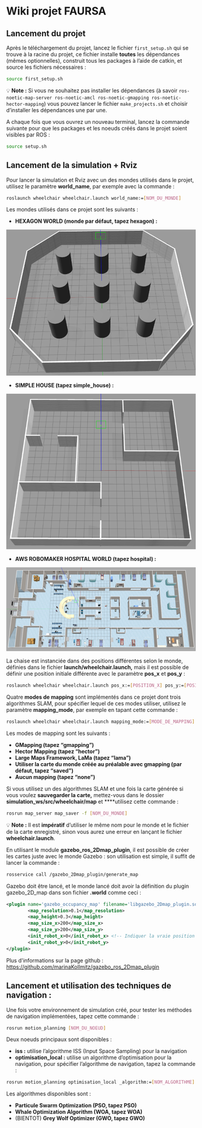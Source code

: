 # Wiki projet FAURSA

## Lancement du projet

Après le téléchargement du projet, lancez le fichier `first_setup.sh` qui se trouve à la racine du projet, ce fichier installe **toutes** les dépendances (mêmes optionnelles), construit tous les packages à l’aide de catkin, et source les fichiers nécessaires :

```bash
source first_setup.sh
```

💡 **Note :** Si vous ne souhaitez pas installer les dépendances (à savoir `ros-noetic-map-server ros-noetic-amcl ros-noetic-gmapping ros-noetic-hector-mapping`) vous pouvez lancer le fichier `make_projects.sh` et choisir d’installer les dépendances une par une.


A chaque fois que vous ouvrez un nouveau terminal, lancez la commande suivante pour que les packages et les noeuds créés dans le projet soient visibles par ROS :

```bash
source setup.sh
```

## Lancement de la simulation + Rviz

Pour lancer la simulation et Rviz avec un des mondes utilisés dans le projet, utilisez le paramètre **world_name**, par exemple avec la commande : 

```bash
roslaunch wheelchair wheelchair.launch world_name:=[NOM_DU_MONDE]
```

Les mondes utilisés dans ce projet sont les suivants : 

- **HEXAGON WORLD (monde par défaut, tapez hexagon) :**

![world_hexagon.png](Wiki%20projet%20FAURSA/world_hexagon.png)

- **SIMPLE HOUSE (tapez simple_house) :**

![world_house.png](Wiki%20projet%20FAURSA/world_house.png)

- **AWS ROBOMAKER HOSPITAL WORLD (tapez hospital) :**

![hospital_world.png](Wiki%20projet%20FAURSA/hospital_world.png)

La chaise est instanciée dans des positions différentes selon le monde, définies dans le fichier **launch/wheelchair.launch,** mais il est possible de définir une position initiale différente avec le paramètre **pos_x** et **pos_y** :

```bash
roslaunch wheelchair wheelchair.launch pos_x:=[POSITION_X] pos_y:=[POSITION_Y]
```

Quatre **modes de mapping** sont implémentés dans ce projet dont trois algorithmes SLAM, pour spécifier lequel de ces modes utiliser, utilisez le paramètre **mapping_mode**, par exemple en tapant cette commande : 

```bash
roslaunch wheelchair wheelchair.launch mapping_mode:=[MODE_DE_MAPPING]
```

Les modes de mapping sont les suivants : 

- **GMapping (tapez “gmapping”)**
- **Hector Mapping (tapez “hector”)**
- **Large Maps Framework, LaMa (tapez “lama”)**
- **Utiliser la carte du monde créée au préalable avec gmapping (par défaut, tapez “saved”)**
- **Aucun mapping (tapez “none”)**

Si vous utilisez un des algorithmes SLAM et une fois la carte générée si vous voulez **sauvegarder la carte,** mettez-vous dans le dossier **simulation_ws/src/wheelchair/map** et ****utilisez cette commande :

```bash
rosrun map_server map_saver -f [NOM_DU_MONDE]
```

💡 **Note :** Il est **impératif** d’utiliser le même nom pour le monde et le fichier de la carte enregistré, sinon vous aurez une erreur en lançant le fichier **wheelchair.launch**.

En utilisant le module **gazebo_ros_2Dmap_plugin**, il est possible de créer les cartes juste avec le monde Gazebo : son utilisation est simple, il suffit de lancer la commande : 

```bash
rosservice call /gazebo_2Dmap_plugin/generate_map
```
Gazebo doit être lancé, et le monde lancé doit avoir la définition du plugin gazebo_2D_map dans son fichier **.world** comme ceci : 

```XML
<plugin name='gazebo_occupancy_map' filename='libgazebo_2Dmap_plugin.so'>
        <map_resolution>0.1</map_resolution> 
        <map_height>0.3</map_height>
        <map_size_x>200</map_size_x>
        <map_size_y>200</map_size_y>
        <init_robot_x>0</init_robot_x> <!-- Indiquer la vraie position du robot -->
        <init_robot_y>0</init_robot_y>
</plugin>
```

Plus d'informations sur la page github : https://github.com/marinaKollmitz/gazebo_ros_2Dmap_plugin

## Lancement et utilisation des techniques de navigation :

Une fois votre environnement de simulation créé, pour tester les méthodes de navigation implémentées, tapez cette commande :

```bash
rosrun motion_planning [NOM_DU_NOEUD]
```

Deux noeuds principaux sont disponibles : 

- **iss :** utilise l’algorithme ISS (Input Space Sampling) pour la navigation
- **optimisation_local :** utilise un algorithme d’optimisation pour la navigation, pour spécifier l’algorithme de navigation, tapez la commande :

```bash
rosrun motion_planning optimisation_local _algorithm:=[NOM_ALGORITHME]
```

Les algorithmes disponibles sont : 

- **Particule Swarm Optimization (PSO, tapez PSO)**
- **Whale Optimization Algorithm (WOA, tapez WOA)**
- (BIENTOT) **Grey Wolf Optimizer (GWO, tapez GWO)**
